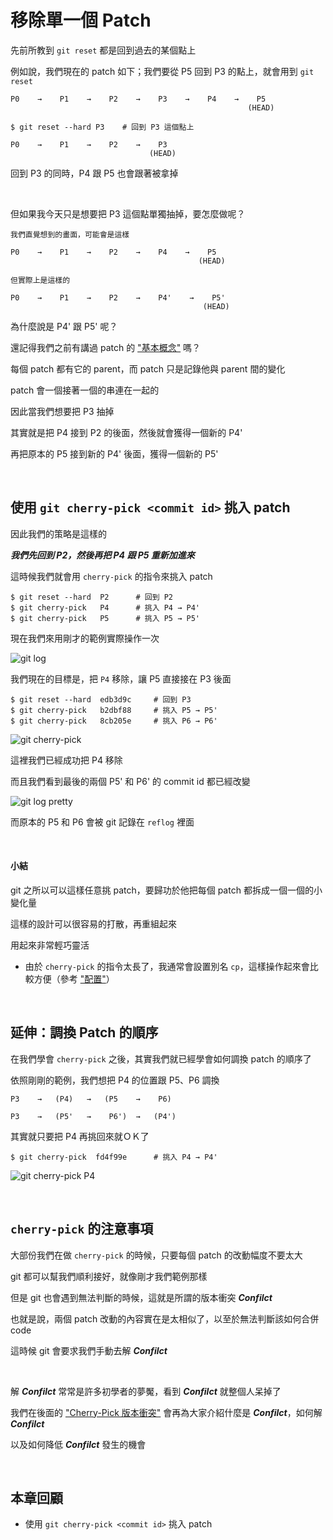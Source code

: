 # 移除單一個 Patch

先前所教到 `git reset` 都是回到過去的某個點上

例如說，我們現在的 patch 如下；我們要從 P5 回到 P3 的點上，就會用到 `git reset`

```
P0    →    P1    →    P2    →    P3    →    P4    →    P5
                                                     (HEAD)
```

```
$ git reset --hard P3    # 回到 P3 這個點上

P0    →    P1    →    P2    →    P3
                               (HEAD)
```

回到 P3 的同時，P4 跟 P5 也會跟著被拿掉

<br>

但如果我今天只是想要把 P3 這個點單獨抽掉，要怎麼做呢？

```
我們直覺想到的畫面，可能會是這樣

P0    →    P1    →    P2    →    P4    →    P5
                                          (HEAD)
```


```
但實際上是這樣的

P0    →    P1    →    P2    →    P4'    →    P5'
                                           (HEAD)
```

為什麼說是 P4' 跟 P5' 呢？

還記得我們之前有講過 patch 的 ["基本概念"](basic.md) 嗎？

每個 patch 都有它的 parent，而 patch 只是記錄他與 parent 間的變化

patch 會一個接著一個的串連在一起的

因此當我們想要把 P3 抽掉

其實就是把 P4 接到 P2 的後面，然後就會獲得一個新的 P4'

再把原本的 P5 接到新的 P4' 後面，獲得一個新的 P5'

<br>

## 使用 `git cherry-pick <commit id>` 挑入 patch

因此我們的策略是這樣的

___我們先回到 P2，然後再把 P4 跟 P5 重新加進來___

這時候我們就會用 `cherry-pick` 的指令來挑入 patch

    $ git reset --hard  P2      # 回到 P2
    $ git cherry-pick   P4      # 挑入 P4 → P4'
    $ git cherry-pick   P5      # 挑入 P5 → P5'

現在我們來用剛才的範例實際操作一次

![git log](remove_a_patch/git_log.png)

我們現在的目標是，把 `P4` 移除，讓 P5 直接接在 P3 後面

    $ git reset --hard  edb3d9c     # 回到 P3
    $ git cherry-pick   b2dbf88     # 挑入 P5 → P5'
    $ git cherry-pick   8cb205e     # 挑入 P6 → P6'

![git cherry-pick](remove_a_patch/git_cherry_pick.png)

這裡我們已經成功把 P4 移除

而且我們看到最後的兩個 P5' 和 P6' 的 commit id 都已經改變

![git log pretty](remove_a_patch/git_log_pretty.png)

而原本的 P5 和 P6 會被 git 記錄在 `reflog` 裡面

<br>

#### 小結

git 之所以可以這樣任意挑 patch，要歸功於他把每個 patch 都拆成一個一個的小變化量

這樣的設計可以很容易的打散，再重組起來

用起來非常輕巧靈活

* 由於 `cherry-pick` 的指令太長了，我通常會設置別名 `cp`，這樣操作起來會比較方便（參考 ["配置"](../config.md)）

<br>

## 延伸：調換 Patch 的順序

在我們學會 `cherry-pick` 之後，其實我們就已經學會如何調換 patch 的順序了

依照剛剛的範例，我們想把 P4 的位置跟 P5、P6 調換

```
P3    →   (P4)   →   (P5    →    P6)

P3    →   (P5'   →    P6')  →   (P4')
```

其實就只要把 P4 再挑回來就ＯＫ了

    $ git cherry-pick  fd4f99e      # 挑入 P4 → P4'

![git cherry-pick P4](remove_a_patch/git_cherry_pick_p4.png)

<br>

## `cherry-pick` 的注意事項

大部份我們在做 `cherry-pick` 的時候，只要每個 patch 的改動幅度不要太大

git 都可以幫我們順利接好，就像剛才我們範例那樣

但是 git 也會遇到無法判斷的時候，這就是所謂的版本衝突 ___Confilct___

也就是說，兩個 patch 改動的內容實在是太相似了，以至於無法判斷該如何合併 code

這時候 git 會要求我們手動去解 ___Confilct___

<br>

解 ___Confilct___ 常常是許多初學者的夢魘，看到 ___Confilct___ 就整個人呆掉了

我們在後面的 ["Cherry-Pick 版本衝突"](cherry_pick_conflict.md) 會再為大家介紹什麼是 ___Confilct___，如何解 ___Confilct___

以及如何降低 ___Confilct___ 發生的機會

<br>

## 本章回顧

* 使用 `git cherry-pick <commit id>` 挑入 patch
